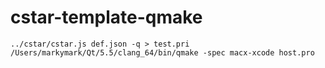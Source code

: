 # cstar-template-qmake

`../cstar/cstar.js def.json -q > test.pri`
`/Users/markymark/Qt/5.5/clang_64/bin/qmake -spec macx-xcode host.pro`

